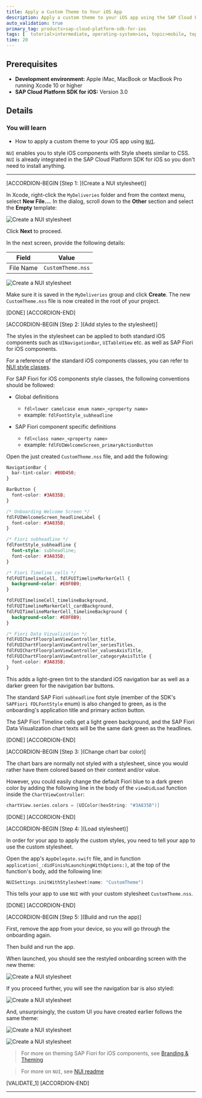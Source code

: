 ```yaml
---
title: Apply a Custom Theme to Your iOS App
description: Apply a custom theme to your iOS app using the SAP Cloud Platform SDK for iOS.
auto_validation: true
primary_tag: products>sap-cloud-platform-sdk-for-ios
tags: [  tutorial>intermediate, operating-system>ios, topic>mobile, topic>odata, products>sap-cloud-platform, products>sap-cloud-platform-sdk-for-ios ]
time: 20
---
```


## Prerequisites  
- **Development environment:** Apple iMac, MacBook or MacBook Pro running Xcode 10 or higher
- **SAP Cloud Platform SDK for iOS:** Version 3.0

## Details
### You will learn  
  - How to apply a custom theme to your iOS app using [`NUI`](https://github.com/tombenner/nui).

`NUI` enables you to style iOS components with Style sheets similar to CSS. `NUI` is already integrated in the SAP Cloud Platform SDK for iOS so you don't need to install anything.

---

[ACCORDION-BEGIN [Step 1: ](Create a NUI stylesheet)]

In Xcode, right-click the `MyDeliveries` folder and from the context menu, select **New File...**. In the dialog, scroll down to the **Other** section and select the **Empty** template:

![Create a NUI stylesheet](fiori-ios-scpms-create-app-teched18-part5-53.png)

Click **Next** to proceed.

In the next screen, provide the following details:

| Field | Value |
|----|----|
| File Name | `CustomTheme.nss` |

![Create a NUI stylesheet](fiori-ios-scpms-create-app-teched18-part5-54.png)

Make sure it is saved in the `MyDeliveries` group and click **Create**. The new `CustomTheme.nss` file is now created in the root of your project.

[DONE]
[ACCORDION-END]

[ACCORDION-BEGIN [Step 2: ](Add styles to the stylesheet)]

The styles in the stylesheet can be applied to both standard iOS components such as `UINavigationBar`, `UITableView` etc. as well as SAP Fiori for iOS components.

For a reference of the standard iOS components classes, you can refer to [NUI style classes](https://github.com/tombenner/nui#style-classes).

For SAP Fiori for iOS components style classes, the following conventions should be followed:

- Global definitions
   - `fdl<lower camelcase enum name>_<property name>`
   - example: `fdlFontStyle_subheadline`

- SAP Fiori component specific definitions
   - `fdl<class name>_<property name>`
   - example: `fdlFUIWelcomeScreen_primaryActionButton`

Open the just created `CustomTheme.nss` file, and add the following:

```css
NavigationBar {
  bar-tint-color: #B0D450;
}

BarButton {
  font-color: #3A835B;
}

/* Onboarding Welcome Screen */
fdlFUIWelcomeScreen_headlineLabel {
  font-color: #3A835B;
}

/* Fiori subheadline */
fdlFontStyle_subheadline {
  font-style: subheadline;
  font-color: #3A835B;
}

/* Fiori Timeline cells */
fdlFUITimelineCell, fdlFUITimelineMarkerCell {
  background-color: #E0F0B9;
}

fdlFUITimelineCell_timelineBackground,
fdlFUITimelineMarkerCell_cardBackground,
fdlFUITimelineMarkerCell_timelineBackground {
  background-color: #E0F0B9;
}

/* Fiori Data Vizualization */
fdlFUIChartFloorplanViewController_title,
fdlFUIChartFloorplanViewController_seriesTitles,
fdlFUIChartFloorplanViewController_valuesAxisTitle,
fdlFUIChartFloorplanViewController_categoryAxisTitle {
  font-color: #3A835B;
}
```

This adds a light-green tint to the standard iOS navigation bar as well as a darker green for the navigation bar buttons.

The standard SAP Fiori `subheadline` font style (member of the SDK's `SAPFiori FDLFontStyle` enum) is also changed to green, as is the onboarding's application title and primary action button.

The SAP Fiori Timeline cells get a light green background, and the SAP Fiori Data Visualization chart texts will be the same dark green as the headlines.

[DONE]
[ACCORDION-END]


[ACCORDION-BEGIN [Step 3: ](Change chart bar color)]

The chart bars are normally not styled with a stylesheet, since you would rather have them colored based on their context and/or value.

However, you could easily change the default Fiori blue to a dark green color by adding the following line in the body of the `viewDidLoad` function inside the `ChartViewController`:

```swift
chartView.series.colors = [UIColor(hexString: "#3A835B")]
```

[DONE]
[ACCORDION-END]

[ACCORDION-BEGIN [Step 4: ](Load stylesheet)]

In order for your app to apply the custom styles, you need to tell your app to use the custom stylesheet.

Open the app's `AppDelegate.swift` file, and in function `application(_:didFinishLaunchingWithOptions:)`, at the top of the function's body, add the following line:

```swift
NUISettings.initWithStylesheet(name: "CustomTheme")
```

This tells your app to use `NUI` with your custom stylesheet `CustomTheme.nss`.

[DONE]
[ACCORDION-END]

[ACCORDION-BEGIN [Step 5: ](Build and run the app)]

First, remove the app from your device, so you will go through the onboarding again.

Then build and run the app.

When launched, you should see the restyled onboarding screen with the new theme:

![Create a NUI stylesheet](fiori-ios-scpms-create-app-teched18-part5-55.png)

If you proceed further, you will see the navigation bar is also styled:

![Create a NUI stylesheet](fiori-ios-scpms-create-app-teched18-part5-56.png)

And, unsurprisingly, the custom UI you have created earlier follows the same theme:

![Create a NUI stylesheet](fiori-ios-scpms-create-app-teched18-part5-57.png)

![Create a NUI stylesheet](fiori-ios-scpms-create-app-teched18-part5-59.png)

> For more on theming SAP Fiori for iOS components, see [Branding & Theming](https://help.sap.com/doc/978e4f6c968c4cc5a30f9d324aa4b1d7/Latest/en-US/Documents/Frameworks/SAPFiori/Branding%20and%20Theming.html)

> For more on `NUI`, see [NUI readme](https://github.com/tombenner/nui/)

[VALIDATE_1]
[ACCORDION-END]

---
